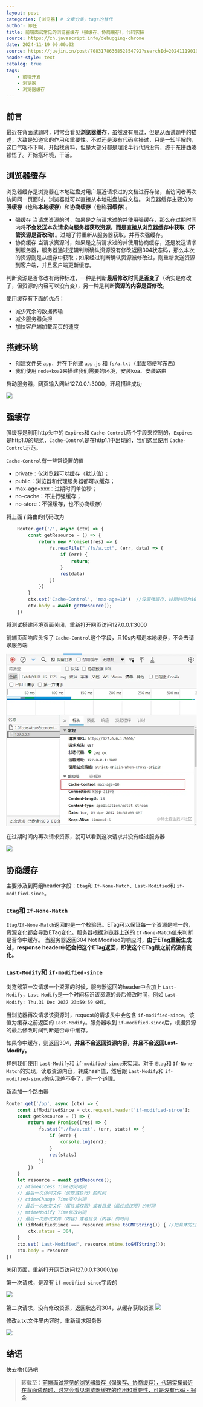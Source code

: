 ```yaml
---
layout: post
categories: [浏览器] # 文章分类，tags的替代
author: 卸任
title: 前端面试常见的浏览器缓存（强缓存、协商缓存），代码实操
source: https://zh.javascript.info/debugging-chrome
date: 2024-11-19 00:00:02
source: https://juejin.cn/post/7083178636852854792?searchId=20241119010341521D1EE1DCBB909ADB5B
header-style: text
catalog: true
tags:
    - 前端开发
    - 浏览器
    - 浏览器缓存
---
```

## 前言

最近在背面试题时，时常会看见**浏览器缓存**，虽然没有用过，但是从面试题中的描述，大致是知道它的作用和重要性。不过还是没有代码实操过，只是一知半解的，这口气咽不下啊，开始找资料，但是大部分都是理论半行代码没有，终于东拼西凑顿悟了。开始搭环境，干活。

## 浏览器缓存

浏览器缓存是浏览器在本地磁盘对用户最近请求过的文档进行存储，当访问者再次访问同一页面时，浏览器就可以直接从本地磁盘加载文档。 浏览器缓存主要分为**强缓存**（也称**本地缓存**）和**协商缓存**（也称**弱缓存**）。

- 强缓存 当请求资源的时，如果是之前请求过的并使用强缓存，那么在过期时间内将**不会发送本次请求向服务器获取资源，而是直接从浏览器缓存中获取（不管资源是否改动）**。过期了将重新从服务器获取，并再次强缓存。
- 协商缓存 当请求资源时，如果是之前请求过的并使用协商缓存，还是发送请求到服务器，服务器通过逻辑判断确认资源没有修改返回304状态码，那么本次的资源则是从缓存中获取；如果经过判断确认资源被修改过，则重新发送资源到客户端，并且客户端更新缓存。

判断资源是否修改有两种标准，一种是判断**最后修改时间是否变了**（确实是修改了，但资源的内容可以没有变），另一种是判断**资源的内容是否修改**。

使用缓存有下面的优点：

- 减少冗余的数据传输
- 减少服务器负担
- 加快客户端加载网页的速度

## 搭建环境

- 创建文件夹 `app`，并在下创建 `app.js` 和 `fs/a.txt`（里面随便写东西）
- 我们使用 `node+koa2`来搭建我们需要的环境，安装koa、安装路由

启动服务器，网页输入网址127.0.0.1:3000，环境搭建成功

  ![](https://s2.loli.net/2024/11/19/IXkjLPxC2o6uEpD.webp)

## 强缓存

强缓存是利用http头中的 `Expires`和 `Cache-Control`两个字段来控制的，`Expires`是http1.0的规范，`Cache-Control`是在http1.1中出现的，我们这里使用 `Cache-Control`示范。

`Cache-Control`有一些常设置的值

- private：仅浏览器可以缓存（默认值）；
- public：浏览器和代理服务器都可以缓存；
- max-age=xxx：过期时间单位秒；
- no-cache：不进行强缓存；
- no-store：不强缓存，也不协商缓存）

将上面 **/** 路由的代码改为

```js
    Router.get('/', async (ctx) => {
        const getResource = () => {
            return new Promise((res) => {
                fs.readFile("./fs/a.txt", (err, data) => {
                    if (err) {
                        return;
                    }
                    res(data)
                })
            })
        }
        ctx.set('Cache-Control', 'max-age=10')  //设置强缓存，过期时间为10秒
        ctx.body = await getResource();
    })
```

将测试搭建环境页面关闭，重新打开网页访问127.0.0.1:3000

前端页面响应头多了 `Cache-Control`这个字段，且10s内都走本地缓存，不会去请求服务端

![69e528b73d954eae9e474c38dc4a4bf6~tplv-k3u1fbpfcp-zoom-in-crop-mark1512000](https://raw.githubusercontent.com/abining/picgo_imgs/main/images/69e528b73d954eae9e474c38dc4a4bf6%7Etplv-k3u1fbpfcp-zoom-in-crop-mark1512000.webp)

 在过期时间内再次请求资源，就可以看到这次请求并没有经过服务器

  ![](https://s2.loli.net/2024/11/19/QsOin7kK6p1ySIg.webp)

## 协商缓存

主要涉及到两组header字段：`Etag`和 `If-None-Match`、`Last-Modified`和 `if-modified-since`。

### `Etag`和 `If-None-Match`

`Etag`/`If-None-Match`返回的是一个校验码。ETag可以保证每一个资源是唯一的，资源变化都会导致ETag变化。服务器根据浏览器上送的 `If-None-Match`值来判断是否命中缓存。 当服务器返回304 Not Modified的响应时，**由于ETag重新生成过，response header中还会把这个ETag返回，即使这个ETag跟之前的没有变化。**

### `Last-Modify`和 `if-modified-since`

浏览器第一次请求一个资源的时候，服务器返回的header中会加上 `Last-Modify`，`Last-Modify`是一个时间标识该资源的最后修改时间，例如 `Last-Modify: Thu,31 Dec 2037 23:59:59 GMT`。

当浏览器再次请求该资源时，request的请求头中会包含 `if-modified-since`，该值为缓存之前返回的 `Last-Modify`。服务器收到 `if-modified-since`后，根据资源的最后修改时间判断是否命中缓存。

如果命中缓存，则返回304，**并且不会返回资源内容，并且不会返回Last-Modify。**

样例我们使用 `Last-Modify`和 `if-modified-since`来实现。对于 `Etag`和 `If-None-Match`的实现，读取资源内容，转成hash值，然后跟 `Last-Modify`和 `if-modified-since`的实现差不多了，同一个道理。

新添加一个路由器

```js
Router.get('/pp', async (ctx) => {
    const ifModifiedSince = ctx.request.header['if-modified-since'];
    const getResource = () => {
        return new Promise((res) => {
            fs.stat("./fs/a.txt", (err, stats) => {
                if (err) {
                    console.log(err);
                }
                res(stats)
            })
        })
    }
    let resource = await getResource();
    // atimeAccess Time访问时间
    // 最后一次访问文件（读取或执行）的时间
    // ctimeChange Time变化时间
    // 最后一次改变文件（属性或权限）或者目录（属性或权限）的时间
    // mtimeModify Time修改时间
    // 最后一次修改文件（内容）或者目录（内容）的时间
    if (ifModifiedSince === resource.mtime.toGMTString()) { //把具体的日期转换为（根据 GMT）字符串
        ctx.status = 304;
    }
    ctx.set('Last-Modified', resource.mtime.toGMTString());
    ctx.body = resource
})
```

关闭页面，重新打开网页访问127.0.0.1:3000/pp

第一次请求，是没有 `if-modified-since`字段的

  ![](https://s2.loli.net/2024/11/19/aPXq7DQZd95v3Gn.webp)

第二次请求，没有修改资源，返回状态码304，从缓存获取资源
  ![](https://s2.loli.net/2024/11/19/txRKoT72Z6SdnN8.webp)

修改a.txt文件里内容时，重新请求服务器

  ![](https://s2.loli.net/2024/11/19/HIK5f97ilByJ6ko.webp)

## 结语

快去撸代码吧

> 转载至：[前端面试常见的浏览器缓存（强缓存、协商缓存），代码实操最近在背面试题时，时常会看见浏览器缓存的作用和重要性，可是没有代码 - 掘金](https://juejin.cn/post/7083178636852854792?searchId=20241119010341521D1EE1DCBB909ADB5B)
